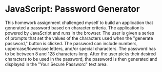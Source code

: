 # JavaScript: Password Generator
 This homework assignment challenged myself to build an application that generated a password based on character criteria. 
 The application is powered by JavaScript and runs in the browser.
The user is given a series of prompts that set the values of the characters used when the "generate password," button is clicked.
The password can include numbers, uppercase/lowercase letters, and/or special characters. 
The password has to be between 8 and 128 characters long.
After the user picks their desired characters to be used in the password, the password is then generated and displayed in the "Your Secure Password" text area.


